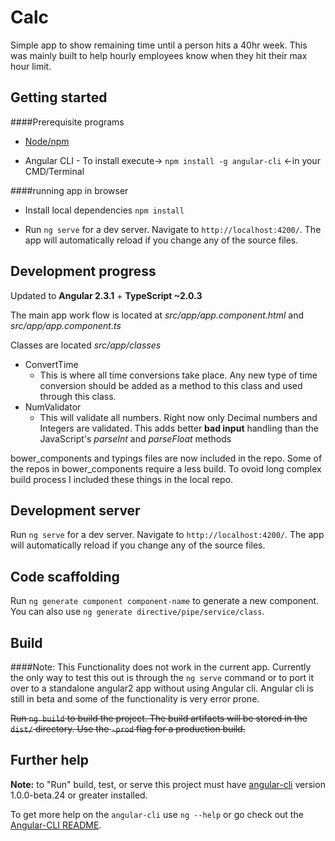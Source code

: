 # Calc
Simple app to show remaining time until a person hits a 40hr week. This was mainly built to help hourly employees know when they hit their max hour limit.

## Getting started

####Prerequisite programs
* [Node/npm](https://nodejs.org/) 

* Angular CLI - To install execute-> `npm install -g angular-cli` <-in your CMD/Terminal 

####running app in browser
* Install local dependencies `npm install`

* Run `ng serve` for a dev server. Navigate to `http://localhost:4200/`. The app will automatically reload if you change any of the source files.


## Development progress

Updated to **Angular 2.3.1** + **TypeScript ~2.0.3**

The main app work flow is located at _src/app/app.component.html_ and _src/app/app.component.ts_

Classes are located _src/app/classes_
* ConvertTime
  * This is where all time conversions take place. Any new type of time conversion should be added as a method to this class and used through this class.
* NumValidator
  * This will validate all numbers. Right now only Decimal numbers and Integers are validated. This adds better **bad input** handling than the JavaScript's _parseInt_ and _parseFloat_ methods

bower_components and typings files are now included in the repo. Some of the repos in bower_components require a less build. To ovoid long complex build process I included these things in the local repo.
## Development server
Run `ng serve` for a dev server. Navigate to `http://localhost:4200/`. The app will automatically reload if you change any of the source files.

## Code scaffolding

Run `ng generate component component-name` to generate a new component. You can also use `ng generate directive/pipe/service/class`.

## Build
####Note: This Functionality does not work in the current app.
Currently the only way to test this out is through the `ng serve` command or to port it over to a standalone angular2 app without using Angular cli. Angular cli is still in beta and some of the functionality is very error prone.

~~Run `ng build` to build the project. The build artifacts will be stored in the `dist/` directory. Use the `-prod` flag for a production build.~~


## Further help

**Note:** to "Run" build, test, or serve this project must have [angular-cli](https://github.com/angular/angular-cli) version 1.0.0-beta.24 or greater installed.

To get more help on the `angular-cli` use `ng --help` or go check out the [Angular-CLI README](https://github.com/angular/angular-cli/blob/master/README.md).
